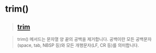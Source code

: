 # trim()

>## [trim](https://developer.mozilla.org/ko/docs/Web/JavaScript/Reference/Global_Objects/String/trim)

>trim() 메서드는 문자열 양 끝의 공백을 제거합니다. 공백이란 모든 공백문자(space, tab, NBSP 등)와 모든 개행문자(LF, CR 등)를 의미합니다.

